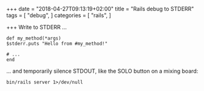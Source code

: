 +++
date = "2018-04-27T09:13:19+02:00"
title = "Rails debug to STDERR"
tags = [
  "debug",
]
categories = [
  "rails",
]

+++
Write to STDERR ...

<!--more-->

    def my_method(*args)
    $stderr.puts "Hello from #my_method!"
    
    # ...
    end
    
    

… and temporarily silence STDOUT, like the SOLO button on a mixing board:

    bin/rails server 1>/dev/null